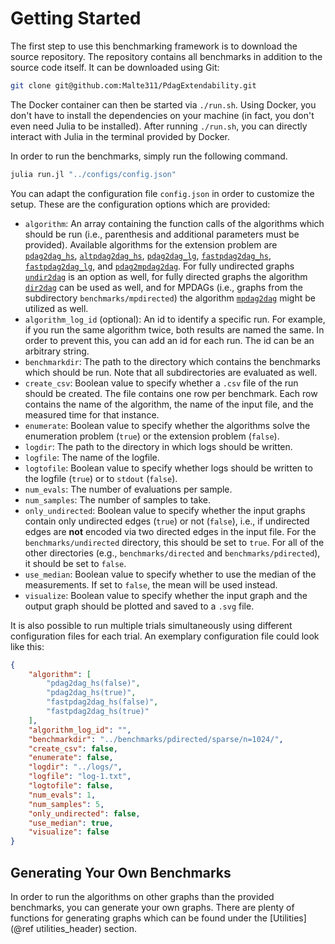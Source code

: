 # Getting Started

The first step to use this benchmarking framework is to download
the source repository. The repository contains all benchmarks in
addition to the source code itself. It can be downloaded using
Git:

```bash
git clone git@github.com:Malte311/PdagExtendability.git
```

The Docker container can then be started via `./run.sh`. Using
Docker, you don't have to install the dependencies on your machine
(in fact, you don't even need Julia to be installed). After running
`./run.sh`, you can directly interact with Julia in the terminal
provided by Docker.

In order to run the benchmarks, simply run the following command.

```bash
julia run.jl "../configs/config.json"
```

You can adapt the configuration file `config.json` in order to customize
the setup. These are the configuration options which are provided:

- `algorithm`: An array containing the function calls of the algorithms which should be run (i.e., parenthesis and additional parameters must be provided). Available algorithms for the extension problem are [`pdag2dag_hs`](@ref), [`altpdag2dag_hs`](@ref), [`pdag2dag_lg`](@ref), [`fastpdag2dag_hs`](@ref), [`fastpdag2dag_lg`](@ref), and [`pdag2mpdag2dag`](@ref). For fully undirected graphs [`undir2dag`](@ref) is an option as well, for fully directed graphs the algorithm [`dir2dag`](@ref) can be used as well, and for MPDAGs (i.e., graphs from the subdirectory `benchmarks/mpdirected`) the algorithm [`mpdag2dag`](@ref) might be utilized as well.
- `algorithm_log_id` (optional): An id to identify a specific run. For example, if you run the same algorithm twice, both results are named the same. In order to prevent this, you can add an id for each run. The id can be an arbitrary string.
- `benchmarkdir`: The path to the directory which contains the benchmarks which should be run. Note that all subdirectories are evaluated as well.
- `create_csv`: Boolean value to specify whether a `.csv` file of the run should be created. The file contains one row per benchmark. Each row contains the name of the algorithm, the name of the input file, and the measured time for that instance.
- `enumerate`: Boolean value to specify whether the algorithms solve the enumeration problem (`true`) or the extension problem (`false`).
- `logdir`: The path to the directory in which logs should be written.
- `logfile`: The name of the logfile.
- `logtofile`: Boolean value to specify whether logs should be written to the logfile (`true`) or to `stdout` (`false`).
- `num_evals`: The number of evaluations per sample.
- `num_samples`: The number of samples to take.
- `only_undirected`: Boolean value to specify whether the input graphs contain only undirected edges (`true`) or not (`false`), i.e., if undirected edges are **not** encoded via two directed edges in the input file. For the `benchmarks/undirected` directory, this should be set to `true`. For all of the other directories (e.g., `benchmarks/directed` and `benchmarks/pdirected`), it should be set to `false`.
- `use_median`: Boolean value to specify whether to use the median of the measurements. If set to `false`, the mean will be used instead.
- `visualize`: Boolean value to specify whether the input graph and the output graph should be plotted and saved to a `.svg` file.

It is also possible to run multiple trials simultaneously using different configuration files for each trial.
An exemplary configuration file could look like this:

```json
{
	"algorithm": [
		"pdag2dag_hs(false)",
		"pdag2dag_hs(true)",
		"fastpdag2dag_hs(false)",
		"fastpdag2dag_hs(true)"
	],
	"algorithm_log_id": "",
	"benchmarkdir": "../benchmarks/pdirected/sparse/n=1024/",
	"create_csv": false,
	"enumerate": false,
	"logdir": "../logs/",
	"logfile": "log-1.txt",
	"logtofile": false,
	"num_evals": 1,
	"num_samples": 5,
	"only_undirected": false,
	"use_median": true,
	"visualize": false
}
```

## Generating Your Own Benchmarks
In order to run the algorithms on other graphs than the provided
benchmarks, you can generate your own graphs. There are plenty of
functions for generating graphs which can be found under the
[Utilities](@ref utilities_header) section.